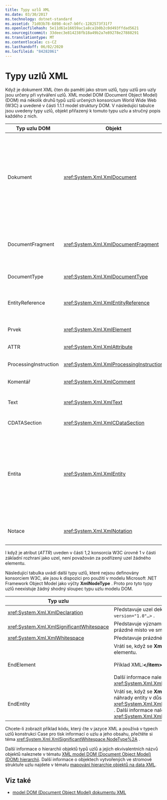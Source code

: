 ```yaml
---
title: Typy uzlů XML
ms.date: 03/30/2017
ms.technology: dotnet-standard
ms.assetid: 71d03b78-6898-4ce7-b0fc-1282573f31f7
ms.openlocfilehash: 5e11d61e16659ac1a8ca1b0b2c0d493ffdad5621
ms.sourcegitcommit: 33deec3e814238fb18a49b2a7e89278e27888291
ms.translationtype: MT
ms.contentlocale: cs-CZ
ms.lasthandoff: 06/02/2020
ms.locfileid: "84282061"
---
```

# <a name="types-of-xml-nodes"></a>Typy uzlů XML
Když je dokument XML čten do paměti jako strom uzlů, typy uzlů pro uzly jsou určeny při vytváření uzlů. XML model DOM (Document Object Model) (DOM) má několik druhů typů uzlů určených konsorcium World Wide Web (W3C) a uvedené v části 1.1.1 model struktury DOM. V následující tabulce jsou uvedeny typy uzlů, objekt přiřazený k tomuto typu uzlu a stručný popis každého z nich.  
  
|Typ uzlu DOM|Objekt|Popis|  
|-------------------|------------|-----------------|  
|Dokument|<xref:System.Xml.XmlDocument>|Kontejner všech uzlů ve stromu Je také označován jako kořenový adresář dokumentu, který není vždy stejný jako kořenový element.|  
|DocumentFragment|<xref:System.Xml.XmlDocumentFragment>|Dočasný vaku obsahující jeden nebo více uzlů bez stromové struktury.|  
|DocumentType|<xref:System.Xml.XmlDocumentType>|Představuje `<!DOCTYPE…>` uzel.|  
|EntityReference|<xref:System.Xml.XmlEntityReference>|Představuje nerozbalený textový odkaz na entitu.|  
|Prvek|<xref:System.Xml.XmlElement>|Představuje uzel elementu.|  
|ATTR|<xref:System.Xml.XmlAttribute>|Je atributem elementu.|  
|ProcessingInstruction|<xref:System.Xml.XmlProcessingInstruction>|Je uzel instrukcí pro zpracování.|  
|Komentář|<xref:System.Xml.XmlComment>|Uzel komentáře|  
|Text|<xref:System.Xml.XmlText>|Text patřící k elementu nebo atributu|  
|CDATASection|<xref:System.Xml.XmlCDataSection>|Reprezentuje CDATA.|  
|Entita|<xref:System.Xml.XmlEntity>|Představuje `<!ENTITY…>` deklarace v dokumentu XML, buď z vnitřní podmnožiny definice typu dokumentu (DTD), nebo z externích definicí a entit parametrů.|  
|Notace|<xref:System.Xml.XmlNotation>|Představuje notaci deklarovaný v DTD.|  
  
 I když je atribut (*ATTR*) uveden v části 1,2 konsorcia W3C úrovně 1 v části základní rozhraní jako uzel, není považován za podřízený uzel žádného elementu.  
  
 Následující tabulka uvádí další typy uzlů, které nejsou definovány konsorciem W3C, ale jsou k dispozici pro použití v modelu Microsoft .NET Framework Object Model jako výčty **XmlNodeType** . Proto pro tyto typy uzlů neexistuje žádný shodný sloupec typu uzlu modelu DOM.  
  
|Typ uzlu|Popis|  
|---------------|-----------------|  
|<xref:System.Xml.XmlDeclaration>|Představuje uzel deklarace `<?xml version="1.0"…>` .|  
|<xref:System.Xml.XmlSignificantWhitespace>|Představuje významné prázdné znaky, což je prázdné místo ve smíšeném obsahu.|  
|<xref:System.Xml.XmlWhitespace>|Představuje prázdné místo v obsahu elementu.|  
|EndElement|Vrátí se, když se **XmlReader** dostane na konec elementu.<br /><br /> Příklad XML:**\</item>**<br /><br /> Další informace naleznete v tématu <xref:System.Xml.XmlNodeType>.|  
|EndEntity|Vrátí se, když se **XmlReader** vrátí na konec náhrady entity v důsledku volání metody <xref:System.Xml.XmlReader.ResolveEntity%2A> . Další informace naleznete v tématu <xref:System.Xml.XmlNodeType>.|  
  
 Chcete-li zobrazit příklad kódu, který čte v jazyce XML a používá v typech uzlů konstrukci Case pro tisk informací o uzlu a jeho obsahu, přečtěte si téma <xref:System.Xml.XmlSignificantWhitespace.NodeType%2A> .  
  
 Další informace o hierarchii objektů typů uzlů a jejich ekvivalentních názvů objektů naleznete v tématu [XML model DOM (Document Object Model) (DOM) hierarchii](xml-document-object-model-dom-hierarchy.md). Další informace o objektech vytvořených ve stromové struktuře uzlu najdete v tématu [mapování hierarchie objektů na data XML](mapping-the-object-hierarchy-to-xml-data.md).  
  
## <a name="see-also"></a>Viz také

- [model DOM (Document Object Model) dokumentu XML](xml-document-object-model-dom.md)
